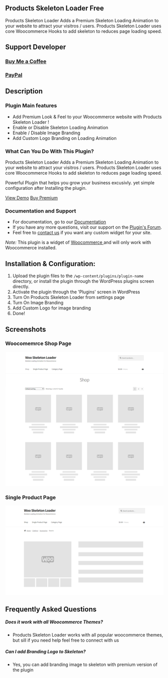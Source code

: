 ## Products Skeleton Loader Free

Products Skeleton Loader Adds a Premium Skeleton Loading Animation to your website to attract your visitros / users.
Products Skeleton Loader uses core Woocommerce Hooks to add skeleton to reduces page loading speed.

## Support Developer

### [Buy Me a Coffee](https://www.buymeacoffee.com/danishlaeeq)
### [PayPal](https://www.paypal.com/paypalme/makstudioo/5usd)


## Description 

### Plugin Main features
- Add Premium Look & Feel to your Woocommerce website with Products Skeleton Loader !
- Enable or Disable Skeleton Loading Animation
- Enable / Disable Image Branding
- Add Custom Logo Branding on Loading Animation

### What Can You Do With This Plugin?
Products Skeleton Loader  Adds a Premium Skeleton Loading Animation to your website to attract your visitros / users.
Products Skeleton Loader  uses core Woocommerce Hooks to add skeleton to reduces page loading speed.

Powerful Plugin that helps you grow your business excusivly.
yet simple configuration after Installing the plugin.

[View Demo](https://technodigitz.com/demo/wsl/)
[Buy Premium](https://www.codester.com/items/35168/woocommerce-skeleton-loader?ref=technodigitz)

### Documentation and Support

- For documentation, go to our [Documentation](https://technodigitz.com/docs/wsl/)
- If you have any more questions, visit our support on the [Plugin's Forum](https://www.codester.com/items/comments/35168/woocommerce-skeleton-loader?ref=technodigitz).
- Feel free to [contact us](mailto:info@technodigitz.com) if you want any custom widget for your site.

*Note:* This plugin is a widget of [Woocommerce ](https://wordpress.org/plugins/Woocommerce/) and will only work with Woocommerce  installed.

## Installation & Configuration:

1. Upload the plugin files to the `/wp-content/plugins/plugin-name` directory, or install the plugin through the WordPress plugins screen directly.
2. Activate the plugin through the 'Plugins' screen in WordPress
3. Turn On Products Skeleton Loader  from settings page
4. Turn On Image Branding
5. Add Custom Logo for image branding
6. Done!


## Screenshots 
### Woocomemrce Shop Page
<img src="screenshots/screenshot-1.jpg" />

### Single Product Page 
<img src="screenshots/screenshot-2.jpg" />

## Frequently Asked Questions
##### Does it work with all Woocommerce Themes?
- Products Skeleton Loader  works with all popular woocommerce themes, but sill if you need help feel free to connect with us

##### Can I add Branding Logo to Skeleton?
- Yes, you can add branding image to skeleton with premium version of the plugin

